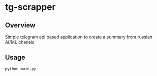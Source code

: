 # tg-scrapper

## Overview
Simple telegram api based application to create a summary from russian AI/ML chanels

## Usage
```
python main.py
```